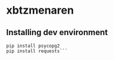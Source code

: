 # xbtzmenaren
## Installing dev environment
```pip install django
pip install psycopg2
pip install requests```
